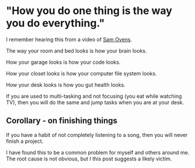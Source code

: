 # "How you do one thing is the way you do everything."

I remember hearing this from a video of [Sam Ovens](https://www.youtube.com/watch?v=wmFCs4ZFuOk&ab_channel=SamOvens).

The way your room and bed looks is how your brain looks.

How your garage looks is how your code looks.

How your closet looks is how your computer file system looks.

How your desk looks is how you gut health looks.

If you are used to multi-tasking and not focusing (you eat while watching TV), then you will do the same and jump tasks when you are at your desk.

## Corollary - on finishing things
If you have a habit of not completely listening to a song, then you will never finish a project.

I have found this to be a common problem for myself and others around me. The root cause is not obvious, but I this post suggests a likely victim.
